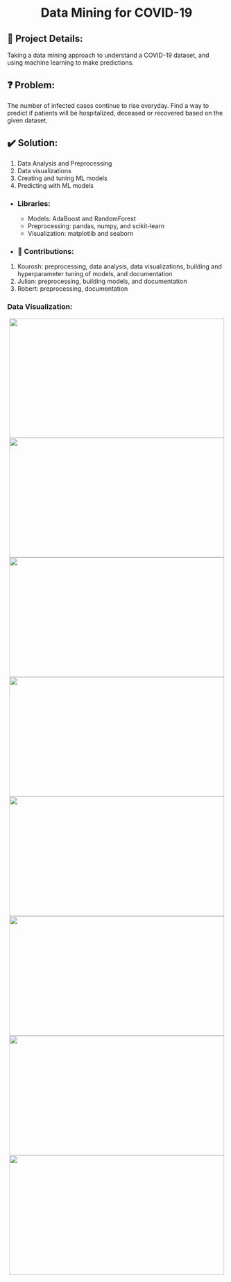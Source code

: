 <h1 align="center">Data Mining for COVID-19</h1>

## 📝 **Project Details:**
Taking a data mining approach to understand a COVID-19 dataset, and using machine learning to make predictions.

## ❓ **Problem:**
The number of infected cases continue to rise everyday. Find a way to predict if patients will be hospitalized, deceased or recovered based on the given dataset.

## ✔️ **Solution:**
1. Data Analysis and Preprocessing
2. Data visualizations
3. Creating and tuning ML models
4. Predicting with ML models

- ### Libraries:
    * Models: AdaBoost and RandomForest
    * Preprocessing: pandas, numpy, and scikit-learn
    * Visualization: matplotlib and seaborn


- ### 🤝 **Contributions:** 
1. Kourosh: preprocessing, data analysis, data visualizations, building and hyperparameter tuning of models, and documentation
2. Julian: preprocessing, building models, and documentation
3. Robert: preprocessing, documentation

### **Data Visualization:**
<p align="center">
  <img width=495 height=275 src="milestone-1/age-distribution-for-female-histogram.png"/>
  <img width=495 height=275 src="milestone-1/age-distribution-for-male-histogram.png"/>
  <img width=495 height=275 src="milestone-1/age-distribution-for-unknown-histogram.png"/>
  <img width=495 height=275 src="milestone-1/sex-distribution-pie-chart.png"/>
  <img width=495 height=275 src="milestone-1/location_cases.png"/>
  <img width=495 height=275 src="milestone-1/country_with_most_death.png"/>
  <img width=495 height=275 src="milestone-1/time-series-trend-per-outcome.png"/>
  <img width=495 height=275 src="milestone-1/outcome-distribution-pie-chart.png"/>
</p>